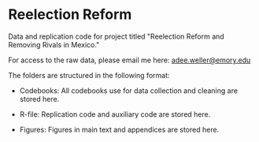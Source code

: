 # Reelection Reform
Data and replication code for project titled "Reelection Reform and Removing Rivals in Mexico."

For access to the raw data, please email me here: adee.weller@emory.edu

The folders are structured in the following format:

* Codebooks: All codebooks use for data collection and cleaning are stored here.

* R-file: Replication code and auxiliary code are stored here.

* Figures: Figures in main text and appendices are stored here.
